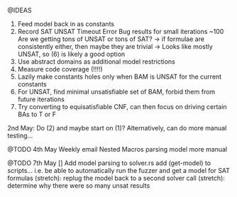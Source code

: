 @IDEAS

1. Feed model back in as constants
2. Record SAT UNSAT Timeout Error Bug results for small iterations ~100 
    Are we getting tons of UNSAT or tons of SAT?
        -> if formulae are consistently either, then maybe they are trivial
        -> Looks like mostly UNSAT, so (6) is likely a good option
3. Use abstract domains as additional model restrictions
4. Measure code coverage (!!!!)
5. Lazily make constants holes only when BAM is UNSAT for the current constants
6. For UNSAT, find minimal unsatisfiable set of BAM, forbid them from future iterations
7. Try converting to equisatisfiable CNF, can then focus on driving certain BAs to T or F

2nd May:
    Do (2) and maybe start on (1)?
    Alternatively, can do more manual testing...

@TODO 4th May
Weekly email
Nested Macros
parsing model
more manual

@TODO 7th May
[] Add model parsing to solver.rs
add (get-model) to scripts...
i.e. be able to automatically run the fuzzer and get a model for SAT formulas
(stretch): replug the model back to a second solver call
(stretch): determine why there were so many unsat results
